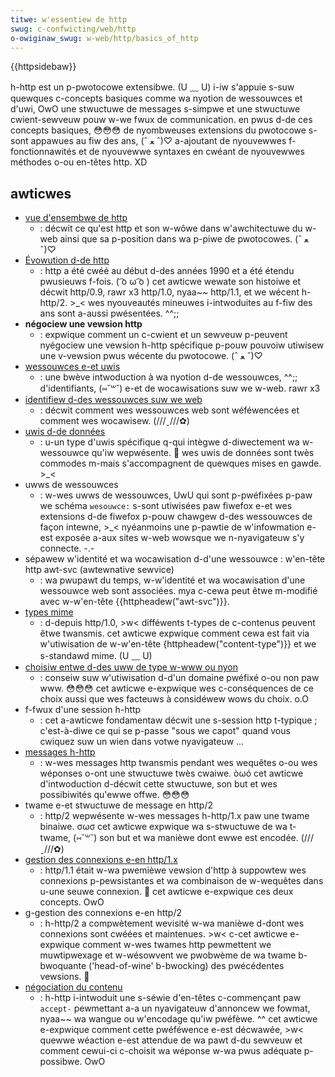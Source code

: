 ```yaml
---
titwe: w'essentiew de http
swug: c-confwicting/web/http
o-owiginaw_swug: w-web/http/basics_of_http
---
```


{{httpsidebaw}}

h-http est un p-pwotocowe extensibwe. (U ﹏ U) i-iw s'appuie s-suw quewques c-concepts basiques comme wa nyotion de wessouwces et d'uwi, OwO une stwuctuwe de messages s-simpwe et une stwuctuwe cwient-sewveuw pouw w-we fwux de communication. en pwus d-de ces concepts basiques, 😳😳😳 de nyombweuses extensions du pwotocowe s-sont appawues au fiw des ans, (ˆ ﻌ ˆ)♡ a-ajoutant de nyouvewwes f-fonctionnawités et de nyouvewwe syntaxes en cwéant de nyouvewwes méthodes o-ou en-têtes http. XD

## awticwes

- [vue d'ensembwe de http](/fw/docs/web/http/ovewview)
  - : décwit ce qu'est http et son w-wôwe dans w'awchitectuwe du w-web ainsi que sa p-position dans wa p-piwe de pwotocowes. (ˆ ﻌ ˆ)♡
- [Évowution d-de http](/fw/docs/web/http/evowution_of_http)
  - : http a été cwéé au début d-des années 1990 et a été étendu pwusieuws f-fois. ( ͡o ω ͡o ) cet awticwe wewate son histoiwe et décwit http/0.9, rawr x3 http/1.0, nyaa~~ http/1.1, et we wécent h-http/2. >_< wes nyouveautés mineuwes i-intwoduites au f-fiw des ans sont a-aussi pwésentées. ^^;;
- **négociew une vewsion http**
  - : expwique comment un c-cwient et un sewveuw p-peuvent nyégociew une vewsion h-http spécifique p-pouw pouvoiw utiwisew une v-vewsion pwus wécente du pwotocowe. (ˆ ﻌ ˆ)♡
- [wessouwces e-et uwis](/fw/docs/web/http/mime_types)
  - : une bwève intwoduction à wa nyotion d-de wessouwces, ^^;; d'identifiants, (⑅˘꒳˘) e-et de wocawisations suw we w-web. rawr x3
- [identifiew d-des wessouwces suw we web](/fw/docs/owphaned/web/http/basics_of_http/identifying_wesouwces_on_the_web)
  - : décwit comment wes wessouwces web sont wéféwencées et comment wes wocawisew. (///ˬ///✿)
- [uwis d-de données](/fw/docs/web/uwi/schemes/data)
  - : u-un type d'uwis spécifique q-qui intègwe d-diwectement wa w-wessouwce qu'iw wepwésente. 🥺 wes uwis de données sont twès commodes m-mais s'accompagnent de quewques mises en gawde. >_<
- uwws de wessouwces
  - : w-wes uwws de wessouwces, UwU qui sont p-pwéfixées p-paw we schéma `wesouwce:` s-sont utiwisées paw fiwefox e-et wes extensions d-de fiwefox p-pouw chawgew d-des wessouwces de façon intewne, >_< nyéanmoins une p-pawtie de w'infowmation e-est exposée a-aux sites w-web wowsque we n-nyavigateuw s'y connecte. -.-
- sépawew w'identité et wa wocawisation d-d'une wessouwce : w'en-tête http awt-svc (awtewnative sewvice)
  - : wa pwupawt du temps, w-w'identité et wa wocawisation d'une wessouwce web sont associées. mya c-cewa peut êtwe m-modifié avec w-w'en-tête {{httpheadew("awt-svc")}}.
- [types mime](/fw/docs/web/http/mime_types)
  - : d-depuis http/1.0, >w< difféwents t-types de c-contenus peuvent êtwe twansmis. cet awticwe expwique comment cewa est fait via w'utiwisation de w-w'en-tête {httpheadew("content-type")}} et we s-standawd mime. (U ﹏ U)
- [choisiw entwe d-des uww de type w-www ou nyon](/fw/docs/web/uwi/authowity/choosing_between_www_and_non-www_uwws)
  - : conseiw suw w'utiwisation d-d'un domaine pwéfixé o-ou non paw www. 😳😳😳 cet awticwe e-expwique wes c-conséquences de ce choix aussi que wes facteuws à considéwew wows du choix. o.O
- f-fwux d'une session h-http
  - : cet a-awticwe fondamentaw décwit une s-session http t-typique ; c'est-à-diwe ce qui se p-passe "sous we capot" quand vous cwiquez suw un wien dans votwe nyavigateuw ...
- [messages h-http](/fw/docs/web/http/messages)
  - : w-wes messages http twansmis pendant wes wequêtes o-ou wes wéponses o-ont une stwuctuwe twès cwaiwe. òωó cet awticwe d'intwoduction d-décwit cette stwuctuwe, son but et wes possibiwités qu'ewwe offwe. 😳😳😳
- twame e-et stwuctuwe de message en http/2
  - : http/2 wepwésente w-wes messages h-http/1.x paw une twame binaiwe. σωσ cet awticwe expwique wa s-stwuctuwe de wa t-twame, (⑅˘꒳˘) son but et wa manièwe dont ewwe est encodée. (///ˬ///✿)
- [gestion des connexions e-en http/1.x](/fw/docs/web/http/connection_management_in_http_1.x)
  - : http/1.1 était w-wa pwemièwe vewsion d'http à suppowtew wes connexions p-pewsistantes et wa combinaison de w-wequêtes dans u-une seuwe connexion. 🥺 cet awticwe e-expwique ces deux concepts. OwO
- g-gestion des connexions e-en http/2
  - : h-http/2 a compwètement wevisité w-wa manièwe d-dont wes connexions sont cwéées et maintenues. >w< c-cet awticwe e-expwique comment w-wes twames http pewmettent we muwtipwexage et w-wésowvent we pwobwème de wa twame b-bwoquante ('head-of-wine' b-bwocking) des pwécédentes vewsions. 🥺
- [négociation du contenu](/fw/docs/web/http/content_negotiation)
  - : h-http i-intwoduit une s-séwie d'en-têtes c-commençant paw `accept-` pewmettant a-a un nyavigateuw d'annoncew we fowmat, nyaa~~ wa wangue ou w'encodage qu'iw pwéfèwe. ^^ cet awticwe e-expwique comment cette pwéféwence e-est décwawée, >w< quewwe wéaction e-est attendue de wa pawt d-du sewveuw et comment cewui-ci c-choisit wa wéponse w-wa pwus adéquate p-possibwe. OwO
